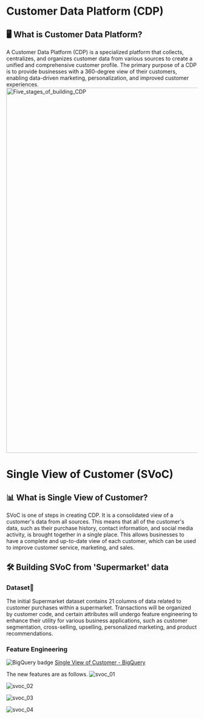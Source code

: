 # Customer Data Platform (CDP)

## :desktop_computer: What is Customer Data Platform?
A Customer Data Platform (CDP) is a specialized platform that collects, centralizes, and organizes customer data from various sources to create a unified and comprehensive customer profile. The primary purpose of a CDP is to provide businesses with a 360-degree view of their customers, enabling data-driven marketing, personalization, and improved customer experiences.
<img width="960" alt="Five_stages_of_building_CDP" src="https://github.com/JamjureeK/MADT8101-Customer-Analytics/assets/142724038/c4f8a945-c68c-46a8-9dbb-01b40dab82e9">

# Single View of Customer (SVoC)

## :bar_chart: What is Single View of Customer?
SVoC is one of steps in creating CDP. It is a consolidated view of a customer's data from all sources. This means that all of the customer's data, such as their purchase history, contact information, and social media activity, is brought together in a single place. This allows businesses to have a complete and up-to-date view of each customer, which can be used to improve customer service, marketing, and sales.

## :hammer_and_wrench: Building SVoC from 'Supermarket' data
### Dataset:open_file_folder:
The initial Supermarket dataset contains 21 columns of data related to customer purchases within a supermarket. Transactions will be organized by customer code, and certain attributes will undergo feature engineering to enhance their utility for various business applications, such as customer segmentation, cross-selling, upselling, personalized marketing, and product recommendations.

### Feature Engineering
![BigQuery badge](https://img.shields.io/badge/-BigQuery-blue.svg)
[Single View of Customer - BigQuery](https://github.com/JamjureeK/MADT8101-Customer-Analytics/blob/06980a1340df8c3c78aba8fbde5354b1b105837d/%2301%20Customer%20Data%20Platfrom%20%26%20Customer%20Single%20View%20Design/svoc-supermarket.sql)

The new features are as follows.
![svoc_01](https://github.com/JamjureeK/MADT8101-Customer-Analytics/assets/142724038/d2fa30c9-e115-4f58-b101-653ceb6fb3e3)

![svoc_02](https://github.com/JamjureeK/MADT8101-Customer-Analytics/assets/142724038/e97f275e-d600-4050-bda5-533577a50e0b)

![svoc_03](https://github.com/JamjureeK/MADT8101-Customer-Analytics/assets/142724038/9fccdfc3-6366-4360-916e-7dc2c159f5ef)

![svoc_04](https://github.com/JamjureeK/MADT8101-Customer-Analytics/assets/142724038/34da8081-91cb-4f08-84b8-6cb84a109409)




